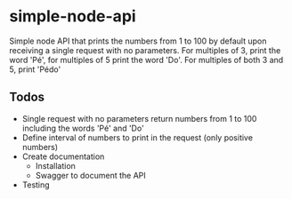 # simple-node-api
Simple node API that prints the numbers from 1 to 100 by default upon receiving a single request with no parameters.
For multiples of 3, print the word 'Pé', for multiples of 5 print the word 'Do'. For multiples of both 3 and 5, print 'Pédo'

## Todos

 - Single request with no parameters return numbers from 1 to 100 including the words 'Pé' and 'Do'
 - Define interval of numbers to print in the request (only positive numbers)
 - Create documentation
     - Installation
     - Swagger to document the API
 - Testing
